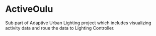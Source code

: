 ActiveOulu
==========

Sub part of Adaptive Urban Lighting project which includes visualizing activity data and roue the data to Lighting Controller.